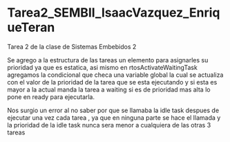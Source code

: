 # Tarea2_SEMBII_IsaacVazquez_EnriqueTeran
Tarea 2 de la clase de Sistemas Embebidos 2


Se agrego a la estructura de las tareas un elemento para asignarles su prioridad ya que es estatica,  asi mismo en rtosActivateWaitingTask agregamos la condicional que checa una variable global la cual se actualiza con el valor de la prioridad de la tarea que se esta ejecutando y si esta es mayor a la actual manda la tarea a waiting si es de prioridad mas alta lo pone en ready para ejecutarla.  

Nos surgio un error al no saber por que se llamaba la idle task despues de ejecutar una vez cada tarea , ya que en ninguna parte se hace el llamada y la prioridad de la idle task nunca sera menor a cualquiera de las otras 3 tareas
